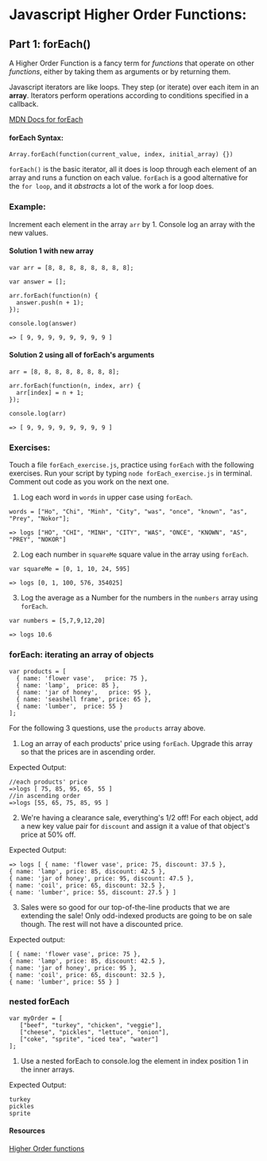 # Javascript Higher Order Functions:
## Part 1: forEach()

A Higher Order Function is a fancy term for *functions* that operate on other *functions*, either by taking them as arguments or by returning them.

Javascript iterators are like loops. They step (or iterate) over each item in an **array**. Iterators perform operations according to conditions specified in a callback.

[MDN Docs for forEach](https://developer.mozilla.org/en-US/docs/Web/JavaScript/Reference/Global_Objects/Array/forEach)

#### forEach Syntax:
```
Array.forEach(function(current_value, index, initial_array) {})
```

`forEach()` is the basic iterator, all it does is loop through each element of an array and runs a function on each value. `forEach` is a good alternative for the `for loop`, and it _abstracts_ a lot of the work a for loop does.

### Example:

Increment each element in the array `arr` by 1. Console log an array with the new values.

#### Solution 1 with new array
```
var arr = [8, 8, 8, 8, 8, 8, 8, 8];

var answer = [];

arr.forEach(function(n) {
  answer.push(n + 1);
});

console.log(answer)

=> [ 9, 9, 9, 9, 9, 9, 9, 9 ]

```

#### Solution 2 using all of forEach's arguments
```
arr = [8, 8, 8, 8, 8, 8, 8, 8];

arr.forEach(function(n, index, arr) {
  arr[index] = n + 1;
});

console.log(arr)

=> [ 9, 9, 9, 9, 9, 9, 9, 9 ]

```



### Exercises:

Touch a file `forEach_exercise.js`, practice using `forEach` with the following exercises. Run your script by typing `node forEach_exercise.js` in terminal. Comment out code as you work on the next one.


1. Log each word in `words` in upper case using `forEach`.

  ```
  words = ["Ho", "Chi", "Minh", "City", "was", "once", "known", "as", "Prey", "Nokor"];

  => logs ["HO", "CHI", "MINH", "CITY", "WAS", "ONCE", "KNOWN", "AS", "PREY", "NOKOR"]
  ```

2. Log each number in `squareMe` square value in the array using `forEach`.

  ```
  var squareMe = [0, 1, 10, 24, 595]

  => logs [0, 1, 100, 576, 354025]
  ```

3. Log the average as a Number for the numbers in the `numbers` array using `forEach`.

  ```
  var numbers = [5,7,9,12,20]

  => logs 10.6
  ```

### forEach: iterating an array of objects


```
var products = [
  { name: 'flower vase',   price: 75 },
  { name: 'lamp',  price: 85 },
  { name: 'jar of honey',   price: 95 },
  { name: 'seashell frame', price: 65 },
  { name: 'lumber',  price: 55 }
];
```
For the following 3 questions, use the `products` array above.

1. Log an array of each products' price using `forEach`. Upgrade this array so that the prices are in ascending order.

  Expected Output:
  ```
  //each products' price
  =>logs [ 75, 85, 95, 65, 55 ]
  //in ascending order
  =>logs [55, 65, 75, 85, 95 ]
  ```

2. We're having a clearance sale, everything's 1/2 off! For each object, add a new key value pair for `discount` and assign it a value of that object's price at 50% off.

  Expected Output:
  ```
  => logs [ { name: 'flower vase', price: 75, discount: 37.5 },
  { name: 'lamp', price: 85, discount: 42.5 },
  { name: 'jar of honey', price: 95, discount: 47.5 },
  { name: 'coil', price: 65, discount: 32.5 },
  { name: 'lumber', price: 55, discount: 27.5 } ]
  ```

3. Sales were so good for our top-of-the-line products that we are extending the sale! Only odd-indexed products are going to be on sale though. The rest will not have a discounted price.

  Expected output:
  ```
  [ { name: 'flower vase', price: 75 },
  { name: 'lamp', price: 85, discount: 42.5 },
  { name: 'jar of honey', price: 95 },
  { name: 'coil', price: 65, discount: 32.5 },
  { name: 'lumber', price: 55 } ]
  ```

### nested forEach

```
var myOrder = [
   ["beef", "turkey", "chicken", "veggie"],
   ["cheese", "pickles", "lettuce", "onion"],
   ["coke", "sprite", "iced tea", "water"]
];
```

1. Use a nested forEach to console.log the element in index position 1 in the inner arrays.

  Expected Output:
  ```
  turkey
  pickles
  sprite
  ```

#### Resources
[Higher Order functions](http://eloquentjavascript.net/05_higher_order.html)
